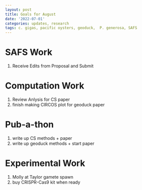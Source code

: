 ```yaml
---
layout: post
title: Goals for August
date: '2022-07-01'
categories: updates, research
tags: c. gigas, pacific oysters, geoduck,  P. generosa, SAFS
---
```


# SAFS Work
1. Receive Edits from Proposal and Submit

# Computation Work
1. Review Anlysis for CS paper
2. finish making CIRCOS plot for geoduck paper

# Pub-a-thon
1. write up CS methods + paper
2. write up geoduck methods + start paper

# Experimental Work
1. Molly at Taylor gamete spawn
2. buy CRISPR-Cas9 kit when ready 
